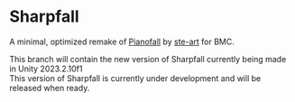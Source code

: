 # Sharpfall
A minimal, optimized remake of [Pianofall](https://github.com/ste-art/Pianofall) by [ste-art](https://github.com/ste-art) for BMC.

This branch will contain the new version of Sharpfall currently being made in Unity 2023.2.10f1<br>
This version of Sharpfall is currently under development and will be released when ready.
